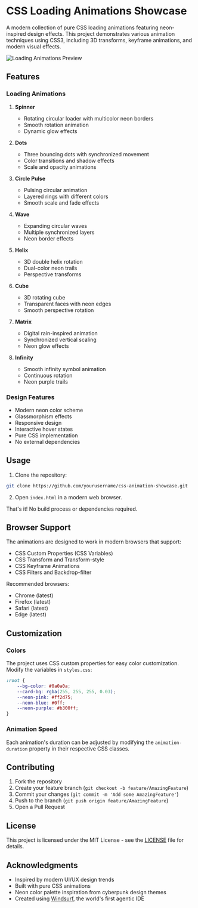 # CSS Loading Animations Showcase

A modern collection of pure CSS loading animations featuring neon-inspired design effects. This project demonstrates various animation techniques using CSS3, including 3D transforms, keyframe animations, and modern visual effects.

![Loading Animations Preview](preview.gif)

## Features

### Loading Animations
1. **Spinner**
   - Rotating circular loader with multicolor neon borders
   - Smooth rotation animation
   - Dynamic glow effects

2. **Dots**
   - Three bouncing dots with synchronized movement
   - Color transitions and shadow effects
   - Scale and opacity animations

3. **Circle Pulse**
   - Pulsing circular animation
   - Layered rings with different colors
   - Smooth scale and fade effects

4. **Wave**
   - Expanding circular waves
   - Multiple synchronized layers
   - Neon border effects

5. **Helix**
   - 3D double helix rotation
   - Dual-color neon trails
   - Perspective transforms

6. **Cube**
   - 3D rotating cube
   - Transparent faces with neon edges
   - Smooth perspective rotation

7. **Matrix**
   - Digital rain-inspired animation
   - Synchronized vertical scaling
   - Neon glow effects

8. **Infinity**
   - Smooth infinity symbol animation
   - Continuous rotation
   - Neon purple trails

### Design Features
- Modern neon color scheme
- Glassmorphism effects
- Responsive design
- Interactive hover states
- Pure CSS implementation
- No external dependencies

## Usage

1. Clone the repository:
```bash
git clone https://github.com/yourusername/css-animation-showcase.git
```

2. Open `index.html` in a modern web browser.

That's it! No build process or dependencies required.

## Browser Support

The animations are designed to work in modern browsers that support:
- CSS Custom Properties (CSS Variables)
- CSS Transform and Transform-style
- CSS Keyframe Animations
- CSS Filters and Backdrop-filter

Recommended browsers:
- Chrome (latest)
- Firefox (latest)
- Safari (latest)
- Edge (latest)

## Customization

### Colors
The project uses CSS custom properties for easy color customization. Modify the variables in `styles.css`:

```css
:root {
    --bg-color: #0a0a0a;
    --card-bg: rgba(255, 255, 255, 0.03);
    --neon-pink: #ff2d75;
    --neon-blue: #0ff;
    --neon-purple: #b300ff;
}
```

### Animation Speed
Each animation's duration can be adjusted by modifying the `animation-duration` property in their respective CSS classes.

## Contributing

1. Fork the repository
2. Create your feature branch (`git checkout -b feature/AmazingFeature`)
3. Commit your changes (`git commit -m 'Add some AmazingFeature'`)
4. Push to the branch (`git push origin feature/AmazingFeature`)
5. Open a Pull Request

## License

This project is licensed under the MIT License - see the [LICENSE](LICENSE) file for details.

## Acknowledgments

- Inspired by modern UI/UX design trends
- Built with pure CSS animations
- Neon color palette inspiration from cyberpunk design themes
- Created using [Windsurf](https://www.codeium.com/windsurf), the world's first agentic IDE
